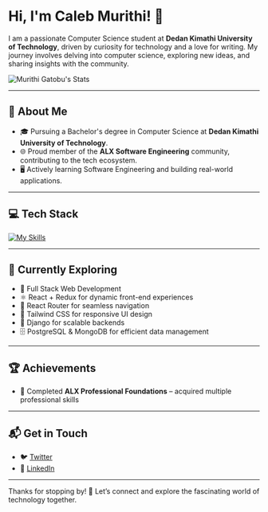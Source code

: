 # Hi, I'm Caleb Murithi! 👋  

I am a passionate Computer Science student at **Dedan Kimathi University of Technology**, driven by curiosity for technology and a love for writing. My journey involves delving into computer science, exploring new ideas, and sharing insights with the community.  

![Murithi Gatobu's Stats](https://github-readme-stats.vercel.app/api?username=mirithi-gatobu&theme=vue-dark&show_icons=true&hide_border=true&count_private=true)  

---

## 🚀 About Me  
- 🎓 Pursuing a Bachelor's degree in Computer Science at **Dedan Kimathi University of Technology**.  
- 🌐 Proud member of the **ALX Software Engineering** community, contributing to the tech ecosystem.  
- 🖥️ Actively learning Software Engineering and building real-world applications.  

---

## 💻 Tech Stack  
[![My Skills](https://skillicons.dev/icons?i=js,html,css,react,redux,tailwind,django,nodejs,postgres,mongodb,git,docker)](https://skillicons.dev)  

---

## 🌱 Currently Exploring  
- 🚀 Full Stack Web Development  
- ⚛️ React + Redux for dynamic front-end experiences  
- 🧭 React Router for seamless navigation  
- 🎨 Tailwind CSS for responsive UI design  
- 🐍 Django for scalable backends  
- 🗄️ PostgreSQL & MongoDB for efficient data management  

---

## 🏆 Achievements  
- 🌟 Completed **ALX Professional Foundations** – acquired multiple professional skills  

---

## 📬 Get in Touch  
- 🐦 [Twitter](https://x.com/_Murithi_Caleb_)  
- 💼 [LinkedIn](https://www.linkedin.com/in/caleb-murithi)  

---

Thanks for stopping by! 🚀 Let’s connect and explore the fascinating world of technology together.  
